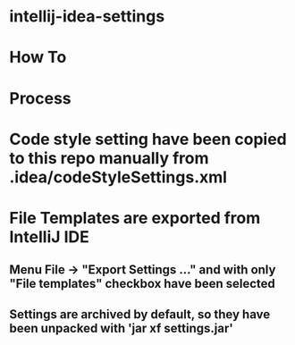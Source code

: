 # intellij-idea-settings
How To
======


Process
======
# Code style setting have been copied to this repo manually from .idea/codeStyleSettings.xml
# File Templates  are exported from  IntelliJ IDE  
## Menu File -> "Export Settings ..." and  with only "File templates" checkbox have been selected
## Settings are archived by default, so they have been unpacked with 'jar xf settings.jar' 

